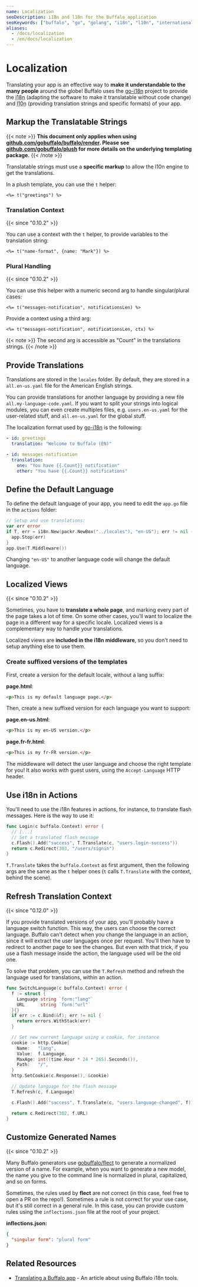 ```yaml
---
name: Localization
seoDescription: i18n and l10n for the Buffalo application
seoKeywords: ["buffalo", "go", "golang", "i18n", "l10n", "internationalization", "localization"]
aliases:
  - /docs/localization
  - /en/docs/localization
---
```


# Localization

Translating your app is an effective way to **make it understandable to the many people** around the globe! Buffalo uses the [go-i18n](https://github.com/nicksnyder/go-i18n) project to provide the <abbr title="internationalization">i18n</abbr> (adapting the software to make it translatable without code change) and <abbr title="localization">l10n</abbr> (providing translation strings and specific formats) of your app.

## Markup the Translatable Strings

{{< note >}}
**This document only applies when using [github.com/gobuffalo/buffalo/render](https://github.com/gobuffalo/buffalo/tree/main/render).
Please see [github.com/gobuffalo/plush](https://github.com/gobuffalo/plush) for more details on the underlying templating package.**
{{< /note >}}

Translatable strings must use a **specific markup** to allow the l10n engine to get the translations.

In a plush template, you can use the `t` helper:

```plain
<%= t("greetings") %>
```

### Translation Context
{{< since "0.10.2" >}}

You can use a context with the `t` helper, to provide variables to the translation string:

```plain
<%= t("name-format", {name: "Mark"}) %>
```

### Plural Handling

{{< since "0.10.2" >}}

You can use this helper with a numeric second arg to handle singular/plural cases:

```plain
<%= t("messages-notification", notificationsLen) %>
```

Provide a context using a third arg:

```plain
<%= t("messages-notification", notificationsLen, ctx) %>
```

{{< note >}}
The second arg is accessible as "Count" in the translations strings.
{{< /note >}}

## Provide Translations

Translations are stored in the `locales` folder. By default, they are stored in a `all.en-us.yaml` file for the American English strings.

You can provide translations for another language by providing a new file `all.my-language-code.yaml`. If you want to split your strings into logical modules, you can even create multiples files, e.g. `users.en-us.yaml` for the user-related stuff, and `all.en-us.yaml` for the global stuff.

The localization format used by [go-i18n](https://github.com/nicksnyder/go-i18n) is the following:

```yaml
- id: greetings
  translation: "Welcome to Buffalo (EN)"

- id: messages-notification
  translation:
    one: "You have {{.Count}} notification"
    other: "You have {{.Count}} notifications"
```

## Define the Default Language

To define the default language of your app, you need to edit the `app.go` file in the `actions` folder:

```go
// Setup and use translations:
var err error
if T, err = i18n.New(packr.NewBox("../locales"), "en-US"); err != nil {
  app.Stop(err)
}
app.Use(T.Middleware())
```

Changing `"en-US"` to another language code will change the default language.

## Localized Views
{{< since "0.10.2" >}}

Sometimes, you have to **translate a whole page**, and marking every part of the page takes a lot of time. On some other cases, you'll want to localize the page in a different way for a specific locale. Localized views is a complementary way to handle your translations.

Localized views are **included in the i18n middleware**, so you don't need to setup anything else to use them.

### Create suffixed versions of the templates

First, create a version for the default locale, without a lang suffix:

**page.html**:
```html
<p>This is my default language page.</p>
```

Then, create a new suffixed version for each language you want to support:

**page.en-us.html**:
```html
<p>This is my en-US version.</p>
```

**page.fr-fr.html**:
```html
<p>This is my fr-FR version.</p>
```

The middleware will detect the user language and choose the right template for you! It also works with guest users, using the `Accept-Language` HTTP header.

## Use i18n in Actions

You'll need to use the i18n features in actions, for instance, to translate flash messages. Here is the way to use it:

``` go
func Login(c buffalo.Context) error {
  // [...]
  // Set a translated flash message
  c.Flash().Add("success", T.Translate(c, "users.login-success"))
  return c.Redirect(303, "/users/signin")
}
```

`T.Translate` takes the `buffalo.Context` as first argument, then the following args are the same as the `t` helper ones (`t` calls `T.Translate` with the context, behind the scene).

## Refresh Translation Context
{{< since "0.12.0" >}}

If you provide translated versions of your app, you'll probably have a language switch function. This way, the users can choose the correct language.
Buffalo can't detect when you change the language in an action, since it will extract the user languages once per request. You'll then have to redirect to another page to see the changes. But even with that trick, if you use a flash message inside the action, the language used will be the old one.

To solve that problem, you can use the `T.Refresh` method and refresh the language used for translations, within an action.

```go
func SwitchLanguage(c buffalo.Context) error {
  f := struct {
    Language string `form:"lang"`
    URL      string `form:"url"`
  }{}
  if err := c.Bind(&f); err != nil {
    return errors.WithStack(err)
  }

  // Set new current language using a cookie, for instance
  cookie := http.Cookie{
    Name:   "lang",
    Value:  f.Language,
    MaxAge: int((time.Hour * 24 * 265).Seconds()),
    Path:   "/",
  }
  http.SetCookie(c.Response(), &cookie)

  // Update language for the flash message
  T.Refresh(c, f.Language)

  c.Flash().Add("success", T.Translate(c, "users.language-changed", f))

  return c.Redirect(302, f.URL)
}
```

## Customize Generated Names
{{< since "0.10.2" >}}

Many Buffalo generators use [gobuffalo/flect](https://github.com/gobuffalo/flect) to generate a normalized version of a name. For example, when you want to generate a new model, the name you give to the command line is normalized in plural, capitalized, and so on forms.

Sometimes, the rules used by **flect** are not correct (in this case, feel free to open a PR on the repo!). Sometimes a rule is not correct for your use case, but it's still correct in a general rule. In this case, you can provide custom rules using the `inflections.json` file at the root of your project.

**inflections.json:**
```json
{
  "singular form": "plural form"
}
```

## Related Resources

* [Translating a Buffalo app](https://blog.gobuffalo.io/translating-a-buffalo-app-1b4f32e6cb57) - An article about using Buffalo i18n tools.
